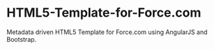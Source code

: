 HTML5-Template-for-Force.com
============================

Metadata driven HTML5 Template for Force.com using AngularJS and Bootstrap.
